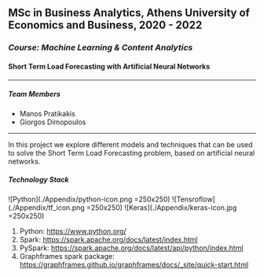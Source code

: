 ## MSc in Business Analytics, Athens University of Economics and Business, 2020 - 2022
### _Course: Machine Learning & Content Analytics_
#### Short Term Load Forecasting with Artificial Neural Networks&nbsp;
 
 ---- 
##### Team Members
* Manos Pratikakis
* Giorgos Dimopoulos
---- 
In this project we explore different models and techniques that can be used to solve the Short Term Load Forecasting problem, based on artificial neural networks.

##### Technology Stack
![Python](./Appendix/python-icon.png =250x250)
![Tensroflow](./Appendix/tf_icon.png =250x250)
![Keras](./Appendix/keras-icon.jpg =250x250)

1. Python: <https://www.python.org/>
2. Spark: <https://spark.apache.org/docs/latest/index.html>
3. PySpark: <https://spark.apache.org/docs/latest/api/python/index.html>
4. Graphframes spark package: <https://graphframes.github.io/graphframes/docs/_site/quick-start.html>
